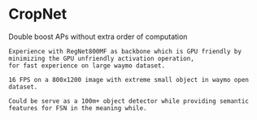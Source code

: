 # CropNet
Double boost APs without extra order of computation

```
Experience with RegNet800MF as backbone which is GPU friendly by minimizing the GPU unfriendly activation operation,
for fast experience on large waymo dataset.

16 FPS on a 800x1200 image with extreme small object in waymo open dataset.

Could be serve as a 100m+ object detector while providing semantic features for FSN in the meaning while.
```
